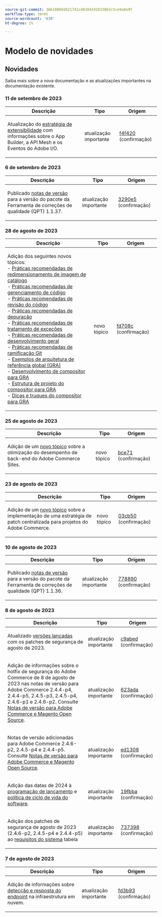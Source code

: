 ```yaml
---
source-git-commit: 366180602621742c40184192633863c5ce9a8e9f
workflow-type: tm+mt
source-wordcount: '639'
ht-degree: 1%

---
```

# Modelo de novidades

## Novidades

Saiba mais sobre a nova documentação e as atualizações importantes na documentação existente.

### 11 de setembro de 2023

<table style="table-layout:auto;">
  <thead>
    <tr>
      <th>Descrição</th>
      <th>Tipo</th>
      <th>Origem</th>
    </tr>
  </thead>
  <tbody>
    <tr>
      <td><p>Atualização do <a href="https://experienceleague.adobe.com/docs/commerce-operations/implementation-playbook/architecture/extensibility-strategy.html">estratégia de extensibilidade</a> com informações sobre o App Builder, a API Mesh e os Eventos do Adobe I/O.</p>
</td>
      <td>atualização importante</td>
      <td><a href="https://github.com/AdobeDocs/commerce-operations.en/commit/f4f420cee5f9241f56107c4218793af394ba1193">f4f420</a> (confirmação)</td>
    </tr>
  </tbody>
</table>

### 6 de setembro de 2023

<table style="table-layout:auto;">
  <thead>
    <tr>
      <th>Descrição</th>
      <th>Tipo</th>
      <th>Origem</th>
    </tr>
  </thead>
  <tbody>
    <tr>
      <td><p>Publicado <a href="https://experienceleague.adobe.com/docs/commerce-operations/tools/quality-patches-tool/release-notes.html">notas de versão</a> para a versão do pacote da Ferramenta de correções de qualidade (QPT) 1.1.37.</p>
</td>
      <td>atualização importante</td>
      <td><a href="https://github.com/AdobeDocs/commerce-operations.en/commit/3290e58436259a7af81ed81b691a3ad032c812a5">3290e5</a> (confirmação)</td>
    </tr>
  </tbody>
</table><!-- date_group -->

### 28 de agosto de 2023

<table style="table-layout:auto;">
  <thead>
    <tr>
      <th>Descrição</th>
      <th>Tipo</th>
      <th>Origem</th>
    </tr>
  </thead>
  <tbody>
    <tr>
      <td><p>Adição dos seguintes novos tópicos:<br />- <a href="https://experienceleague.adobe.com/docs/commerce-operations/implementation-playbook/best-practices/development/catalog-image-resizing.html">Práticas recomendadas de redimensionamento de imagem de catálogo</a><br />- <a href="https://experienceleague.adobe.com/docs/commerce-operations/implementation-playbook/best-practices/development/code-management.html">Práticas recomendadas de gerenciamento de código</a><br />- <a href="https://experienceleague.adobe.com/docs/commerce-operations/implementation-playbook/best-practices/development/code-review.html">Práticas recomendadas de revisão do código</a><br />- <a href="https://experienceleague.adobe.com/docs/commerce-operations/implementation-playbook/best-practices/development/debugging.html">Práticas recomendadas de depuração</a><br />- <a href="https://experienceleague.adobe.com/docs/commerce-operations/implementation-playbook/best-practices/development/exception-handling.html">Práticas recomendadas de tratamento de exceções</a><br />- <a href="https://experienceleague.adobe.com/docs/commerce-operations/implementation-playbook/best-practices/development/general.html">Práticas recomendadas de desenvolvimento geral</a><br />- <a href="https://experienceleague.adobe.com/docs/commerce-operations/implementation-playbook/best-practices/development/git-branching.html">Práticas recomendadas de ramificação Git</a><br />- <a href="https://experienceleague.adobe.com/docs/commerce-operations/implementation-playbook/architecture/global-reference-architecture/examples.html">Exemplos de arquitetura de referência global (GRA)</a><br />- <a href="https://experienceleague.adobe.com/docs/commerce-operations/implementation-playbook/architecture/global-reference-architecture/composer/overview.html">Desenvolvimento de compositor para GRA</a><br />- <a href="https://experienceleague.adobe.com/docs/commerce-operations/implementation-playbook/architecture/global-reference-architecture/composer/project-structure.html">Estrutura de projeto do compositor para GRA</a><br />- <a href="https://experienceleague.adobe.com/docs/commerce-operations/implementation-playbook/architecture/global-reference-architecture/composer/tips-and-tricks.html">Dicas e truques do compositor para GRA</a></p>
</td>
      <td>novo tópico</td>
      <td><a href="https://github.com/AdobeDocs/commerce-operations.en/commit/fd708ce4c1ab69f2d6e3a3b10dcd2387ae829368">fd708c</a> (confirmação)</td>
    </tr>
  </tbody>
</table>

### 25 de agosto de 2023

<table style="table-layout:auto;">
  <thead>
    <tr>
      <th>Descrição</th>
      <th>Tipo</th>
      <th>Origem</th>
    </tr>
  </thead>
  <tbody>
    <tr>
      <td><p>Adição de um <a href="https://experienceleague.adobe.com/docs/commerce-operations/implementation-playbook/best-practices/maintenance/backend-performance.html">novo tópico</a> sobre a otimização do desempenho de back-end do Adobe Commerce Sites.</p>
</td>
      <td>novo tópico</td>
      <td><a href="https://github.com/AdobeDocs/commerce-operations.en/commit/ecbb71ad8745e4589856c6cbf283212ed61a3664">bce71</a> (confirmação)</td>
    </tr>
  </tbody>
</table>

### 23 de agosto de 2023

<table style="table-layout:auto;">
  <thead>
    <tr>
      <th>Descrição</th>
      <th>Tipo</th>
      <th>Origem</th>
    </tr>
  </thead>
  <tbody>
    <tr>
      <td><p>Adição de um <a href="https://experienceleague.adobe.com/docs/commerce-operations/implementation-playbook/best-practices/maintenance/patching-at-scale.html">novo tópico</a> sobre a implementação de uma estratégia de patch centralizada para projetos do Adobe Commerce.</p>
</td>
      <td>novo tópico</td>
      <td><a href="https://github.com/AdobeDocs/commerce-operations.en/commit/03cb50be0cb18b6079c5c69aafc74c6099610fb0">03cb50</a> (confirmação)</td>
    </tr>
  </tbody>
</table>

### 10 de agosto de 2023

<table style="table-layout:auto;">
  <thead>
    <tr>
      <th>Descrição</th>
      <th>Tipo</th>
      <th>Origem</th>
    </tr>
  </thead>
  <tbody>
    <tr>
      <td><p>Publicado <a href="https://experienceleague.adobe.com/docs/commerce-operations/tools/quality-patches-tool/release-notes.html">notas de versão</a> para a versão do pacote da Ferramenta de correções de qualidade (QPT) 1.1.36.</p>
</td>
      <td>atualização importante</td>
      <td><a href="https://github.com/AdobeDocs/commerce-operations.en/commit/778890d5840669df958e84381c2aade70a492454">778890</a> (confirmação)</td>
    </tr>
  </tbody>
</table>

### 8 de agosto de 2023

<table style="table-layout:auto;">
  <thead>
    <tr>
      <th>Descrição</th>
      <th>Tipo</th>
      <th>Origem</th>
    </tr>
  </thead>
  <tbody>
    <tr>
      <td><p>Atualizado <a href="https://experienceleague.adobe.com/docs/commerce-operations/release/versions.html">versões lançadas</a> com os patches de segurança de agosto de 2023.</p>
</td>
      <td>atualização importante</td>
      <td><a href="https://github.com/AdobeDocs/commerce-operations.en/commit/c9abed3c6ca156cdc19e7231f97cf2a8bd8ab100">c9abed</a> (confirmação)</td>
    </tr>
    <tr>
      <td><p>Adição de informações sobre o hotfix de segurança do Adobe Commerce de 8 de agosto de 2023 nas notas de versão para Adobe Commerce 2.4.4-p4, 2.4.4-p5, 2.4.5-p3, 2.4.5-p4, 2.4.6-p1 e 2.4.6-p2.  Consulte <a href="https://experienceleague.adobe.com/docs/commerce-operations/release/notes/overview.html">Notas de versão para Adobe Commerce e Magento Open Source</a>.</p>
</td>
      <td>atualização importante</td>
      <td><a href="https://github.com/AdobeDocs/commerce-operations.en/commit/623ada901bad9f766451d9c9166e82f1cee85c0d">623ada</a> (confirmação)</td>
    </tr>
    <tr>
      <td><p>Notas de versão adicionadas para Adobe Commerce 2.4.6-p2, 2.4.5-p4 e 2.4.4-p5. Consulte <a href="https://experienceleague.adobe.com/docs/commerce-operations/release/notes/overview.html">Notas de versão para Adobe Commerce e Magento Open Source</a>.</p>
</td>
      <td>atualização importante</td>
      <td><a href="https://github.com/AdobeDocs/commerce-operations.en/commit/ed1308771a799bcbaf71a8f82542c45d37f9c141">ed1308</a> (confirmação)</td>
    </tr>
    <tr>
      <td><p>Adição das datas de 2024 à <a href="https://experienceleague.adobe.com/docs/commerce-operations/release/planning/schedule.html">programação de lançamento</a> e <a href="https://experienceleague.adobe.com/docs/commerce-operations/release/planning/lifecycle-policy.html">política de ciclo de vida do software</a>.</p>
</td>
      <td>atualização importante</td>
      <td><a href="https://github.com/AdobeDocs/commerce-operations.en/commit/19fbba535c047a8d877428afc071540d3fa12390">19fbba</a> (confirmação)</td>
    </tr>
    <tr>
      <td><p>Adição dos patches de segurança de agosto de 2023 (2.4.6-p2, 2.4.5-p4 e 2.4.4-p5) ao <a href="https://experienceleague.adobe.com/docs/commerce-operations/installation-guide/system-requirements.html">requisitos do sistema</a> tabela</p>
</td>
      <td>atualização importante</td>
      <td><a href="https://github.com/AdobeDocs/commerce-operations.en/commit/7373980a0648be5e0f7dc4a307074d934f646b24">737398</a> (confirmação)</td>
    </tr>
  </tbody>
</table>

### 7 de agosto de 2023

<table style="table-layout:auto;">
  <thead>
    <tr>
      <th>Descrição</th>
      <th>Tipo</th>
      <th>Origem</th>
    </tr>
  </thead>
  <tbody>
    <tr>
      <td><p>Adição de informações sobre <a href="https://experienceleague.adobe.com/docs/commerce-operations/implementation-playbook/infrastructure/cloud/security.html">detecção e resposta do endpoint</a> na infraestrutura em nuvem.</p>
</td>
      <td>atualização importante</td>
      <td><a href="https://github.com/AdobeDocs/commerce-operations.en/commit/fd3b93aaa79e84d356217b6adfe7181895e84f07">fd3b93</a> (confirmação)</td>
    </tr>
  </tbody>
</table><!-- date_group --><!-- month_group --><!-- year_group -->
